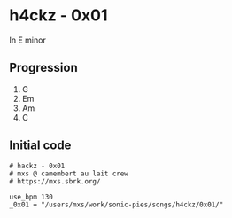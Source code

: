 # h4ckz - 0x01

In E minor

## Progression

1. G
1. Em
1. Am
1. C

## Initial code

```
# hackz - 0x01
# mxs @ camembert au lait crew
# https://mxs.sbrk.org/

use_bpm 130
_0x01 = "/users/mxs/work/sonic-pies/songs/h4ckz/0x01/"
```
